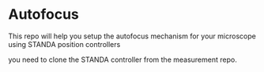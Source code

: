 # Autofocus
This repo will help you setup the autofocus mechanism for your microscope using STANDA position controllers

you need to clone the STANDA controller from the measurement repo.
